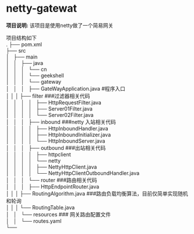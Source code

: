 # netty-gatewat
**项目说明:**
该项目是使用netty做了一个简易网关  <br>

项目结构如下  <br>
.
├── pom.xml <br>
├── src  <br>
│   ├── main  <br>
│   │   ├── java  <br>
│   │   │   └── cn  <br>
│   │   │       └── geekshell  <br>
│   │   │           └── gateway  <br>
│   │   │               ├── GateWayApplication.java   #程序入口   <br>
│   │   │               ├── filter ###过滤器相关代码  <br>
│   │   │               │   ├── HttpRequestFilter.java  <br>
│   │   │               │   ├── Server01Filter.java  <br>
│   │   │               │   └── Server02Filter.java  <br>
│   │   │               ├── inbound ###netty 入站相关代码  <br>
│   │   │               │   ├── HttpInboundHandler.java  <br>
│   │   │               │   ├── HttpInboundInitializer.java  <br>
│   │   │               │   └── HttpInboundServer.java  <br>
│   │   │               ├── outbound ###出站相关代码  <br>
│   │   │               │   ├── httpclient  <br>
│   │   │               │   └── netty   <br>
│   │   │               │       ├── NettyHttpClient.java  <br>
│   │   │               │       └── NettyHttpClientOutboundHandler.java   <br>
│   │   │               └── router ###路由相关代码  <br>
│   │   │                   ├── HttpEndpointRouter.java  <br>
│   │   │                   ├── RoutingAlgorithm.java ###路由负载均衡算法，目前仅简单实现随机和轮询  <br>
│   │   │                   └── RoutingTable.java  <br>
│   │   └── resources ### 网关路由配置文件  <br>
│   │       └── routes.yaml  <br>
└──   <br>


